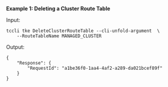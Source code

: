 **Example 1: Deleting a Cluster Route Table**



Input: 

```
tccli tke DeleteClusterRouteTable --cli-unfold-argument  \
    --RouteTableName MANAGED_CLUSTER
```

Output: 
```
{
    "Response": {
        "RequestId": "a1be36f0-1aa4-4af2-a289-da021bcef89f"
    }
}
```

